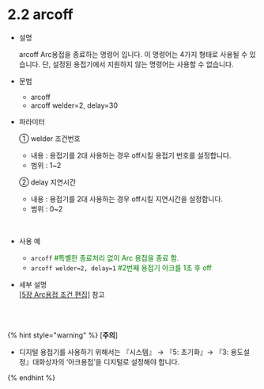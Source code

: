 ﻿# 2.2 arcoff


- 설명 
    
    arcoff Arc용접을 종료하는 명령어 입니다. 이 명령어는 4가지 형태로 사용될 수 있습니다. 단, 설정된 용접기에서 지원하지 않는 명령어는 사용할 수 없습니다.



- 문법
  
    - arcoff  
    - arcoff welder=2, delay=30

- 파라미터
  
   ① welder 조건번호
     - 내용 : 용접기를 2대 사용하는 경우 off시킬 용접기 번호를 설정합니다.
     - 범위 : 1~2
  
   ② delay 지연시간
     - 내용 : 용접기를 2대 사용하는 경우 off시킬 지연시간을 설정합니다.
     - 범위 : 0~2
</br>  

- 사용 예
  
   - ```arcoff``` <span style="color:green"> #특별한 종료처리 없이 Arc 용접을 종료 함.</span>
   - ```arcoff welder=2, delay=1``` <span style="color:green">#2번째 용접기 아크를 1초 후 off </span>

- 세부 설명  
  [[5장 Arc용접 조건 편집]](../5_Condition_editing/README.md) 참고


</br>
</br>

{% hint style="warning" %}
[**주의**]   
 -	디지털 용접기를 사용하기 위해서는 『시스템』 → 『5: 초기화』→ 『3: 용도설정』대화상자의 ‘아크용접’을 디지털로 설정해야 합니다.

{% endhint %}